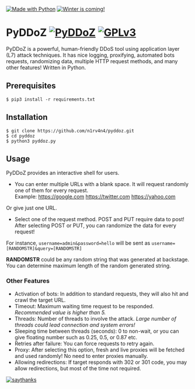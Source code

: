 [![Made with Python](http://ForTheBadge.com/images/badges/made-with-python.svg)](https://www.python.org/) [![Winter is coming!](http://ForTheBadge.com/images/badges/winter-is-coming.svg)](https://github.com/n1rv4n4/pyddoz/)

# PyDDoZ [![PyDDoZ](https://img.shields.io/badge/PyDDoZ-1.0.0%20rc.1-red.svg)](https://github.com/n1rv4n4/pyddoz/) [![GPLv3](https://img.shields.io/badge/License-GPLv3-blue.svg)](https://www.gnu.org/licenses/gpl-3.0.en.html)
PyDDoZ is a powerful, human-friendly DDoS tool using application layer (L7) attack techniques. It has nice logging, proxifying, automated bots requests, randomizing data, multiple HTTP request methods, and many other features! Written in Python.

## Prerequisites
`$ pip3 install -r requirements.txt`

## Installation
```
$ git clone https://github.com/n1rv4n4/pyddoz.git
$ cd pyddoz
$ python3 pyddoz.py
```

## Usage
PyDDoZ provides an interactive shell for users.

- You can enter multiple URLs with a blank space. It will request randomly one of them for every request. <br>
Example: https://google.com https://twitter.com https://yahoo.com

Or give just one URL.

- Select one of the request method. POST and PUT require data to post! <br>
After selecting POST or PUT, you can randomize the data for every request! <br> 

For instance, `username=admin&password=hello` will be sent as `username=[RANDOMSTR]&query=[RANDOMSTR]` <br>

**RANDOMSTR** could be any random string that was generated at backstage. You can determine maximum length of the random generated string.

### Other Features
- Activation of bots: In addition to standard requests, they will also hit and crawl the target URL.
- Timeout: Maximum waiting time request to be responded. *Recommended value is higher than 5.*
- Threads: Number of threads to involve the attack. *Large number of threads could lead connection and system errors!*
- Sleeping time between threads (seconds): 0 to non-wait, or you can give floating number such as 0.25, 0.5, or 0.87 etc.
- Retries after failure: You can force requests to retry again.
- Proxy: After selecting this option, fresh and live proxies will be fetched and used randomly! No need to enter proxies manually.
- Allowing redirections: If target responds with 302 or 301 code, you may allow redirections, but most of the time not required.

[![saythanks](https://img.shields.io/badge/say-thanks-ff69b4.svg)](https://www.linkedin.com/in/orçunözdemir/) 


